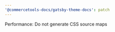 ```yaml
---
'@commercetools-docs/gatsby-theme-docs': patch
---
```


Performance: Do not generate CSS source maps
